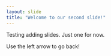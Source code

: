```yaml
---
layout: slide
title: "Welcome to our second slide!"
---
```

Testing adding slides. Just one for now.

Use the left arrow to go back!
